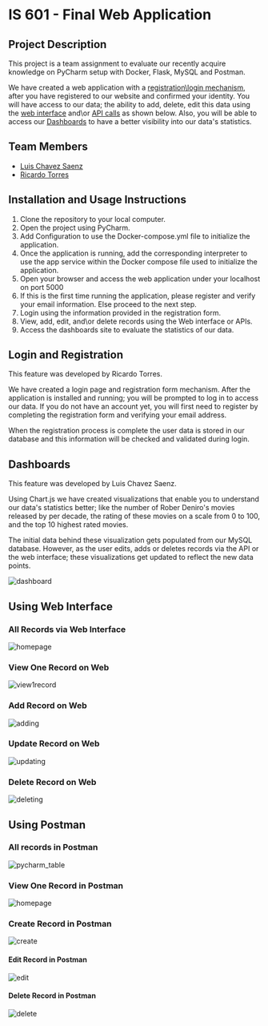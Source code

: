 # IS 601 - Final Web Application

## Project Description
This project is a team assignment to evaluate our recently acquire knowledge on PyCharm setup with Docker, Flask, MySQL and Postman.

We have created a web application with a [registration\login mechanism](/README.MD#login-and-registration), after you have registered to our website and confirmed your identity. You will have access to our data; the ability to add, delete, edit this data using the [web interface](/README.MD#using-web-interface) and\or [API calls](/README.MD#using-postman) as shown below. Also, you will be able to access our [Dashboards](/README.MD#dashboards) to have a better visibility into our data's statistics.

## Team Members
*   [Luis Chavez Saenz](https://www.linkedin.com/in/luisechavezsaenz/)
*   [Ricardo Torres](https://www.linkedin.com/in/ricardo-torres-484063185/)

## Installation and Usage Instructions

1. Clone the repository to your local computer.
2. Open the project using PyCharm.
3. Add Configuration to use the Docker-compose.yml file to initialize the application.
4. Once the application is running, add the corresponding interpreter to use the app service within the Docker compose file used to initialize the application.
5. Open your browser and access the web application under your localhost on port 5000
6. If this is the first time running the application, please register and verify your email information. Else proceed to the next step.
7. Login using the information provided in the registration form.
8. View, add, edit, and\or delete records using the Web interface or APIs.
9. Access the dashboards site to evaluate the statistics of our data.


## Login and Registration
This feature was developed by Ricardo Torres.

We have created a login page and registration form mechanism. After the application is installed and running; you will be prompted to log in to access our data. If you do not have an account yet, you will first need to register by completing the registration form and verifying your email address.

When the registration process is complete the user data is stored in our database and this information will be checked and validated during login.

## Dashboards
This feature was developed by Luis Chavez Saenz.

Using Chart.js we have created visualizations that enable you to understand our data's statistics better; like the number of Rober Deniro's movies released by per decade, the rating of these movies on a scale from 0 to 100, and the top 10 highest rated movies.

The initial data behind these visualization gets populated from our MySQL database. However, as the user edits, adds or deletes records via the API or the web interface; these visualizations get updated to reflect the new data points.

![dashboard](screenshots/Dashboard.png)

## Using Web Interface
### All Records via Web Interface
![homepage](screenshots/Homepage.png)

### View One Record on Web
![view1record](screenshots/View.png)

### Add Record on Web
![adding](screenshots/Add01.png)

### Update Record on Web
![updating](screenshots/Update01.png)

### Delete Record on Web
![deleting](screenshots/Delete01.png)

## Using Postman
### All records in Postman
![pycharm_table](screenshots/Postman_AllRecords.png)

### View One Record in Postman
![homepage](screenshots/Postman_ViewRecord.png)

### Create Record in Postman
![create](screenshots/Postman_CreateRecord.png)

#### Edit Record in Postman
![edit](screenshots/Postman_EditRecord.png)

#### Delete Record in Postman
![delete](screenshots/Postman_DeleteRecord.png)